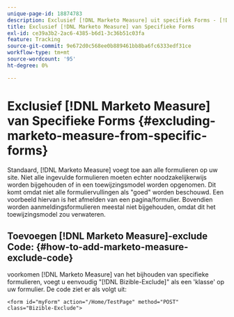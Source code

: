 ```yaml
---
unique-page-id: 18874783
description: Exclusief [!DNL Marketo Measure] uit specifiek Forms - [!DNL Marketo Measure]
title: Exclusief [!DNL Marketo Measure] van Specifieke Forms
exl-id: ce39a3b2-2ac6-4385-b6d1-3c36b51c03fa
feature: Tracking
source-git-commit: 9e672d0c568ee0b889461bb8ba6fc6333edf31ce
workflow-type: tm+mt
source-wordcount: '95'
ht-degree: 0%

---
```


# Exclusief [!DNL Marketo Measure] van Specifieke Forms {#excluding-marketo-measure-from-specific-forms}

Standaard, [!DNL Marketo Measure] voegt toe aan alle formulieren op uw site. Niet alle ingevulde formulieren moeten echter noodzakelijkerwijs worden bijgehouden of in een toewijzingsmodel worden opgenomen. Dit komt omdat niet alle formuliervullingen als &quot;goed&quot; worden beschouwd. Een voorbeeld hiervan is het afmelden van een pagina/formulier. Bovendien worden aanmeldingsformulieren meestal niet bijgehouden, omdat dit het toewijzingsmodel zou verwateren.

## Toevoegen [!DNL Marketo Measure]-exclude Code:  {#how-to-add-marketo-measure-exclude-code}

voorkomen [!DNL Marketo Measure] van het bijhouden van specifieke formulieren, voegt u eenvoudig &quot;[!DNL Bizible-Exclude]&quot; als een &#39;klasse&#39; op uw formulier. De code ziet er als volgt uit:

`<form id="myForm" action="/Home/TestPage" method="POST" class="Bizible-Exclude">`
